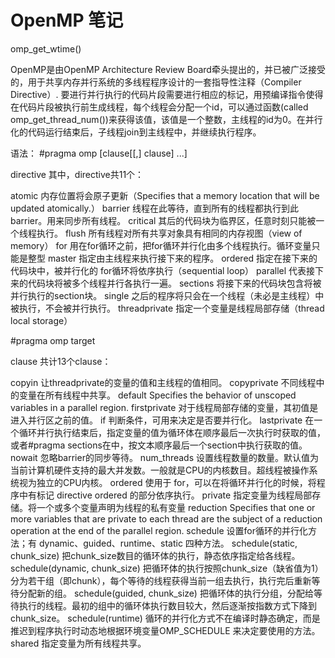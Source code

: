 # OpenMP 笔记 

omp_get_wtime()

OpenMP是由OpenMP Architecture Review Board牵头提出的，并已被广泛接受的，用于共享内存并行系统的多线程程序设计的一套指导性注释（Compiler Directive）.
要进行并行执行的代码片段需要进行相应的标记，用预编译指令使得在代码片段被执行前生成线程，每个线程会分配一个id，可以通过函数(called omp_get_thread_num())来获得该值，该值是一个整数，主线程的id为0。在并行化的代码运行结束后，子线程join到主线程中，并继续执行程序。

语法：
#pragma omp <directive> [clause[[,] clause] ...]

directive
其中，directive共11个：

atomic 内存位置将会原子更新（Specifies that a memory location that will be updated atomically.）
barrier 线程在此等待，直到所有的线程都执行到此barrier。用来同步所有线程。
critical 其后的代码块为临界区，任意时刻只能被一个线程执行。
flush 所有线程对所有共享对象具有相同的内存视图（view of memory）
for 用在for循环之前，把for循环并行化由多个线程执行。循环变量只能是整型
master 指定由主线程来执行接下来的程序。
ordered 指定在接下来的代码块中，被并行化的 for循环将依序执行（sequential loop）
parallel 代表接下来的代码块将被多个线程并行各执行一遍。
sections 将接下来的代码块包含将被并行执行的section块。
single 之后的程序将只会在一个线程（未必是主线程）中被执行，不会被并行执行。
threadprivate 指定一个变量是线程局部存储（thread local storage）

#pragma omp target


clause
共计13个clause：

copyin 让threadprivate的变量的值和主线程的值相同。
copyprivate 不同线程中的变量在所有线程中共享。
default Specifies the behavior of unscoped variables in a parallel region.
firstprivate 对于线程局部存储的变量，其初值是进入并行区之前的值。
if 判断条件，可用来决定是否要并行化。
lastprivate 在一个循环并行执行结束后，指定变量的值为循环体在顺序最后一次执行时获取的值，或者#pragma sections在中，按文本顺序最后一个section中执行获取的值。
nowait 忽略barrier的同步等待。
num_threads 设置线程数量的数量。默认值为当前计算机硬件支持的最大并发数。一般就是CPU的内核数目。超线程被操作系统视为独立的CPU内核。
ordered 使用于 for，可以在将循环并行化的时候，将程序中有标记 directive ordered 的部分依序执行。
private 指定变量为线程局部存储。将一个或多个变量声明为线程的私有变量
reduction Specifies that one or more variables that are private to each thread are the subject of a reduction operation at the end of the parallel region.
schedule 设置for循环的并行化方法；有 dynamic、guided、runtime、static 四种方法。
schedule(static, chunk_size) 把chunk_size数目的循环体的执行，静态依序指定给各线程。
schedule(dynamic, chunk_size) 把循环体的执行按照chunk_size（缺省值为1）分为若干组（即chunk），每个等待的线程获得当前一组去执行，执行完后重新等待分配新的组。
schedule(guided, chunk_size) 把循环体的执行分组，分配给等待执行的线程。最初的组中的循环体执行数目较大，然后逐渐按指数方式下降到chunk_size。
schedule(runtime) 循环的并行化方式不在编译时静态确定，而是推迟到程序执行时动态地根据环境变量OMP_SCHEDULE 来决定要使用的方法。
shared 指定变量为所有线程共享。

